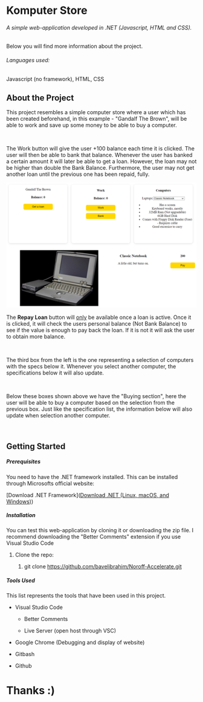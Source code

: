 <h1 class="atx" id="komputer-store">Komputer Store</h1>
<h6 class="atx" id="a-simple-web-application-developed-in-net-javascript-html-and-css">A simple web-application developed in .NET (Javascript, HTML and CSS).</h6>
<p>Below you will find more information about the project.</p>
<h6 class="atx" id="languages-used">Languages used:</h6>
<p>Javascript (no framework), HTML, CSS</p>
<h2 class="atx" id="about-the-project">About the Project</h2>
<p>This project resembles a simple computer store where a user which has been created beforehand, in this example - "Gandalf The Brown", will be able to work and save up some money to be able to buy a computer.</p>
<p><img width="400px" height="auto" alt="" src="file:///C:/Users/PShwan/AppData/Roaming/marktext/images/2023-01-18-08-25-54-image.png?msec=1674026759687"></p>
<p>The Work button will give the user +100 balance each time it is clicked. The user will then be able to bank that balance. Whenever the user has banked a certain amount it will later be able to get a loan. However, the loan may not be higher than double the Bank Balance. Furthermore, the user may not get another loan until the previous one has been repaid, fully.</p>
<p><img alt="" src="https://github.com/bavelibrahim/Noroff-Accelerate/blob/main/Assignment01/content/2023-01-18-08-25-54-image.png"><img alt="" src="file:///C:/Users/PShwan/AppData/Roaming/marktext/images/2023-01-18-11-46-14-image.png?msec=1674038776648"></p>
<p>The <strong>Repay Loan</strong> button will <u>only</u> be available once a loan is active. Once it is clicked, it will check the users personal balance (Not Bank Balance) to see if the value is enough to pay back the loan. If it is not it will ask the user to obtain more balance.</p>
<p><img alt="" src="file:///C:/Users/PShwan/AppData/Roaming/marktext/images/2023-01-18-11-40-33-image.png?msec=1674038435921"></p>
<p>The third box from the left is the one representing a selection of computers with the specs below it. Whenever you select another computer, the specifications below it will also update.</p>
<p><img alt="" src="file:///C:/Users/PShwan/AppData/Roaming/marktext/images/2023-01-18-13-18-19-image.png?msec=1674044302526"></p>
<p>Below these boxes shown above we have the "Buying section", here the user will be able to buy a computer based on the selection from the previous box. Just like the specification list, the information below will also update when selection another computer.</p>
<p><img alt="" src="file://C:%5CUsers%5CPShwan%5CAppData%5CRoaming%5Cmarktext%5Cimages%5C2023-01-18-13-17-34-image.png?msec=1674044254044"></p>
<h2 class="atx" id="getting-started">Getting Started</h2>
<h5 class="atx" id="prerequisites">Prerequisites</h5>
<p>You need to have the .NET framework installed. This can be installed through Microsofts official website:</p>
<p>[Download .NET Framework](<a href="https://dotnet.microsoft.com/en-us/download">Download .NET (Linux, macOS, and Windows)</a>)</p>
<h5 class="atx" id="installation">Installation</h5>
<p>You can test this web-application by cloning it or downloading the zip file. I recommend downloading the "Better Comments" extension if you use Visual Studio Code</p>
<ol>
<li><p>Clone the repo:</p>
<ol>
<li>git clone <a href="https://github.com/bavelibrahim/Noroff-Accelerate.git">https://github.com/bavelibrahim/Noroff-Accelerate.git</a></li>
</ol>
</li>
</ol>
<h5 class="atx" id="tools-used">Tools Used</h5>
<p>This list represents the tools that have been used in this project.</p>
<ul>
<li><p>Visual Studio Code</p>
<ul>
<li><p>Better Comments</p>
</li>
<li><p>Live Server (open host through VSC)</p>
</li>
</ul>
</li>
<li><p>Google Chrome (Debugging and display of website)</p>
</li>
<li><p>Gitbash</p>
</li>
<li><p>Github</p>
</li>
</ul>
<h1 class="atx" id="thanks-">Thanks :)</h1>
